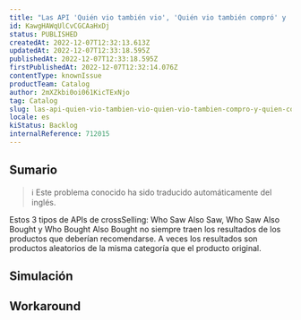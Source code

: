 ```yaml
---
title: "Las API 'Quién vio también vio', 'Quién vio también compró' y 'Quién compró también compró' no siempre funcionan como se esperaba."
id: KawgHAWqUlCvCGCAaHxDj
status: PUBLISHED
createdAt: 2022-12-07T12:32:13.613Z
updatedAt: 2022-12-07T12:33:18.595Z
publishedAt: 2022-12-07T12:33:18.595Z
firstPublishedAt: 2022-12-07T12:32:14.076Z
contentType: knownIssue
productTeam: Catalog
author: 2mXZkbi0oi061KicTExNjo
tag: Catalog
slug: las-api-quien-vio-tambien-vio-quien-vio-tambien-compro-y-quien-compro-tambien-compro-no-siempre-funcionan-como-se-esperaba
locale: es
kiStatus: Backlog
internalReference: 712015
---
```


## Sumario

>ℹ️ Este problema conocido ha sido traducido automáticamente del inglés.



Estos 3 tipos de APIs de crossSelling:  Who Saw Also Saw, Who Saw Also Bought y Who Bought Also Bought no siempre traen los resultados de los productos que deberían recomendarse. A veces los resultados son productos aleatorios de la misma categoría que el producto original.


##

## Simulación



## Workaround



